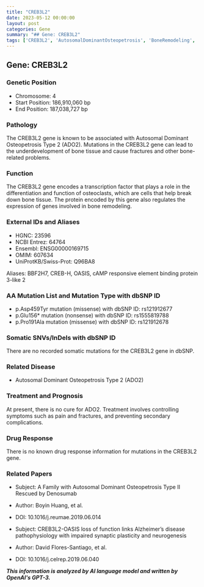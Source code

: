 ```yaml
---
title: "CREB3L2"
date: 2023-05-12 00:00:00
layout: post
categories: Gene
summary: "## Gene: CREB3L2"
tags: ['CREB3L2', 'AutosomalDominantOsteopetrosis', 'BoneRemodeling', 'TranscriptionFactor', 'MissenseMutation', 'NonsenseMutation', 'TreatmentOptions', 'Denosumab']
---
```


## Gene: CREB3L2

### Genetic Position
- Chromosome: 4 
- Start Position: 186,910,060 bp
- End Position: 187,038,727 bp

### Pathology
The CREB3L2 gene is known to be associated with Autosomal Dominant Osteopetrosis Type 2 (ADO2). Mutations in the CREB3L2 gene can lead to the underdevelopment of bone tissue and cause fractures and other bone-related problems.

### Function
The CREB3L2 gene encodes a transcription factor that plays a role in the differentiation and function of osteoclasts, which are cells that help break down bone tissue. The protein encoded by this gene also regulates the expression of genes involved in bone remodeling.

### External IDs and Aliases
- HGNC: 23596 
- NCBI Entrez: 64764 
- Ensembl: ENSG00000169715 
- OMIM: 607634 
- UniProtKB/Swiss-Prot: Q96BA8 

Aliases: BBF2H7, CREB-H, OASIS, cAMP responsive element binding protein 3-like 2

### AA Mutation List and Mutation Type with dbSNP ID
- p.Asp459Tyr mutation (missense) with dbSNP ID: rs121912677
- p.Glu156* mutation (nonsense) with dbSNP ID: rs1555819788
- p.Pro191Ala mutation (missense) with dbSNP ID: rs121912678

### Somatic SNVs/InDels with dbSNP ID
There are no recorded somatic mutations for the CREB3L2 gene in dbSNP.

### Related Disease
- Autosomal Dominant Osteopetrosis Type 2 (ADO2)

### Treatment and Prognosis
At present, there is no cure for ADO2. Treatment involves controlling symptoms such as pain and fractures, and preventing secondary complications.

### Drug Response
There is no known drug response information for mutations in the CREB3L2 gene.

### Related Papers
- Subject: A Family with Autosomal Dominant Osteopetrosis Type II Rescued by Denosumab
- Author: Boyin Huang, et al.
- DOI: 10.1016/j.reumae.2019.06.014

- Subject: CREB3L2-OASIS loss of function links Alzheimer’s disease pathophysiology with impaired synaptic plasticity and neurogenesis
- Author: David Flores-Santiago, et al.
- DOI: 10.1016/j.celrep.2019.06.040

**_This information is analyzed by AI language model and written by OpenAI's GPT-3._**